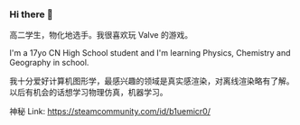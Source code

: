 ### Hi there 👋

高二学生，物化地选手。我很喜欢玩 Valve 的游戏。

I'm a 17yo CN High School student and I'm learning Physics, Chemistry and Geography in school.

我十分爱好计算机图形学，最感兴趣的领域是真实感渲染，对离线渲染略有了解。以后有机会的话想学习物理仿真，机器学习。

神秘 Link:
https://steamcommunity.com/id/b1uemicr0/
